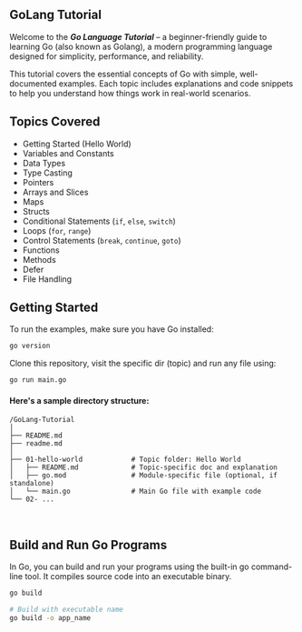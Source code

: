## GoLang Tutorial
Welcome to the ***Go Language Tutorial*** – a beginner-friendly guide to learning Go (also known as Golang), a modern programming language designed for simplicity, performance, and reliability.

This tutorial covers the essential concepts of Go with simple, well-documented examples. Each topic includes explanations and code snippets to help you understand how things work in real-world scenarios.


## Topics Covered
- Getting Started (Hello World)
- Variables and Constants
- Data Types
- Type Casting
- Pointers
- Arrays and Slices
- Maps
- Structs
- Conditional Statements (`if`, `else`, `switch`)
- Loops (`for`, `range`)
- Control Statements (`break`, `continue`, `goto`)
- Functions
- Methods
- Defer
- File Handling


## Getting Started
To run the examples, make sure you have Go installed:
```bash
go version
```

Clone this repository, visit the specific dir (topic) and run any file using:
```bash
go run main.go
```


#### Here's a sample directory structure:
```plaintext
/GoLang-Tutorial
│
├── README.md
├── readme.md
│
├── 01-hello-world            # Topic folder: Hello World
│   ├── README.md             # Topic-specific doc and explanation
│   ├── go.mod                # Module-specific file (optional, if standalone)
│   └── main.go               # Main Go file with example code
└── 02- ...
```


<br/>

## Build and Run Go Programs
In Go, you can build and run your programs using the built-in go command-line tool. It compiles source code into an executable binary.
```bash
go build

# Build with executable name
go build -o app_name
```
